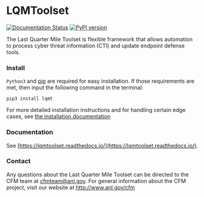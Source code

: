 LQMToolset
==========
[![Documentation Status](https://readthedocs.org/projects/lqmtoolset/badge/?version=latest)](https://readthedocs.org/projects/lqmtoolset/?badge=latest)
[![PyPI version](https://badge.fury.io/py/lqmt.svg)](https://badge.fury.io/py/lqmt)

The Last Quarter Mile Toolset is flexible framework that allows automation to process cyber threat information (CTI) and update endpoint defense tools.

### Install
`Python3` and [pip](https://pypi.python.org/pypi/pip) are required for easy installation. If those requirements are met, then input the following command in the terminal:
```
pip3 install lqmt
```
For more detailed installation instructions and for handling certain edge cases, see [the installation documentation](https://lqmtoolset.readthedocs.org/en/latest/install/)

### Documentation
See [https://lqmtoolset.readthedocs.io/](https://lqmtoolset.readthedocs.io/).

### Contact
Any questions about the Last Quarter Mile Toolset can be directed to the CFM team at cfmteam@anl.gov. For general information about the CFM project, visit our website at http://www.anl.gov/cfm
